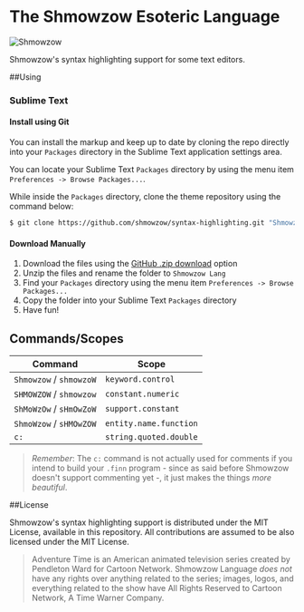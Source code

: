 # The Shmowzow Esoteric Language

![Shmowzow](https://raw.githubusercontent.com/shmowzow/shmowzow-lang/master/shmowzow.gif)

Shmowzow's syntax highlighting support for some text editors. 

##Using

### Sublime Text

#### Install using Git

You can install the markup and keep up to date by cloning the repo directly into your `Packages` directory in the Sublime
Text application settings area.

You can locate your Sublime Text `Packages` directory by using the menu item `Preferences -> Browse Packages...`.

While inside the `Packages` directory, clone the theme repository using the command below:

```sh
$ git clone https://github.com/shmowzow/syntax-highlighting.git "Shmowzow Lang"
```

#### Download Manually

1. Download the files using the [GitHub .zip download](https://github.com/shmowzow/syntax-highlighting/archive/master.zip) option
2. Unzip the files and rename the folder to `Shmowzow Lang`
3. Find your `Packages` directory using the menu item  `Preferences -> Browse Packages...`
4. Copy the folder into your Sublime Text `Packages` directory
5. Have fun!

## Commands/Scopes

Command     		      | Scope																																														
---						  | ---  																																															
`Shmowzow` / `shmowzoW`   | `keyword.control`  																														   
`SHMOWZOW` / `shmowzow`   | `constant.numeric`																															
`ShMoWzOw` / `sHmOwZoW`	  | `support.constant`																																			 
`ShmoWzow` / `sHMOwZOW`   | `entity.name.function`																																		
`c:` 					  | `string.quoted.double`																																							

> *Remember*: The `c:` command is not actually used for comments if you intend to build your `.finn` program - since as
said before Shmowzow doesn't support commenting yet -, it just makes the things *more beautiful*.  

##License

Shmowzow's syntax highlighting support is distributed under the MIT License, available in this repository. All 
contributions are assumed to be also licensed under the MIT License.

> Adventure Time is an American animated television series created by Pendleton Ward for Cartoon Network. Shmowzow Language
*does not* have any rights over anything related to the series; images, logos, and everything related to the show have All
Rights Reserved to Cartoon Network, A Time Warner Company.
